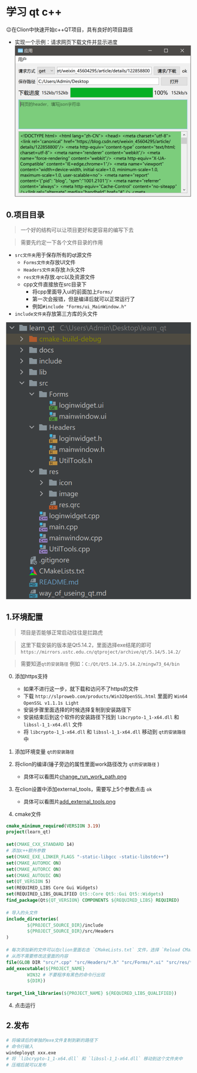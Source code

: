 # 学习 qt c++

😉在Clion中快速开始c++QT项目，具有良好的项目路径

- 实现一个示例：请求网页下载文件并显示进度
  ![请求网页下载显示进度功能](./docs/first_app.png)

## 0.项目目录

> 一个好的结构可以让项目更好和更容易的编写下去

> 需要先约定一下各个文件目录的作用

- `src文件夹`用于保存所有的qt源文件
    - `Forms文件夹`存放UI文件
    - `Headers文件夹`存放.h头文件
    - `res文件夹`存放.qrc以及资源文件
    - cpp文件直接放在src目录下
        - 将cpp里面导入ui的前面加上`Forms/`
        - 第一次会报错，但是编译后就可以正常运行了
        - 例如`#include "Forms/ui_MainWindow.h"`
- `include文件夹`存放第三方库的头文件

![项目目录](./docs/project_directory.png)

## 1.环境配置

> 项目是否能够正常启动往往是拦路虎

> 这里下载安装的版本是Qt5.14.2，里面选择exe结尾的即可
> `https://mirrors.ustc.edu.cn/qtproject/archive/qt/5.14/5.14.2/`

> 需要知道`qt的安装路径`
> 例如：`C:/Qt/Qt5.14.2/5.14.2/mingw73_64/bin`

0. 添加https支持
    - 如果不进行这一步，就下载和访问不了https的文件
    - 下载 `http://slproweb.com/products/Win32OpenSSL.html` 里面的 `Win64 OpenSSL v1.1.1s Light`
    - 安装步骤里面选择的时候选择复制到安装路径下 
    - 安装结束后到这个软件的安装路径下找到 `libcrypto-1_1-x64.dll` 和 `libssl-1_1-x64.dll` 文件
    - 将 `libcrypto-1_1-x64.dll` 和 `libssl-1_1-x64.dll` 移动到 `qt的安装路径` 中
0. 添加环境变量 `qt的安装路径`
1. 将clion的编译(锤子旁边的属性里面work路径改为 `qt的安装路径` )
    - 具体可以看图片[change_run_work_path.png](./docs/change_run_work_path.png)
2. 在clion设置中添加external_tools，需要写上5个参数点击 `ok`
    - 具体可以看图片[add_external_tools.png](./docs/add_external_tools.png)

3. cmake文件

```cmake
cmake_minimum_required(VERSION 3.19)
project(learn_qt)

set(CMAKE_CXX_STANDARD 14)
# 添加c++额外参数
set(CMAKE_EXE_LINKER_FLAGS "-static-libgcc -static-libstdc++")
set(CMAKE_AUTOMOC ON)
set(CMAKE_AUTORCC ON)
set(CMAKE_AUTOUIC ON)
set(QT_VERSION 5)
set(REQUIRED_LIBS Core Gui Widgets)
set(REQUIRED_LIBS_QUALIFIED Qt5::Core Qt5::Gui Qt5::Widgets)
find_package(Qt${QT_VERSION} COMPONENTS ${REQUIRED_LIBS} REQUIRED)

# 导入的头文件
include_directories(
        ${PROJECT_SOURCE_DIR}/include
        ${PROJECT_SOURCE_DIR}/src/Headers
)

# 每次添加新的文件可以在clion里面右击 `CMakeLists.txt` 文件，选择 `Reload CMake Project`
# 从而不需要修改这里面的内容
file(GLOB DIR "src/*.cpp" "src/Headers/*.h" "src/Forms/*.ui" "src/res/*.qrc")
add_executable(${PROJECT_NAME}
        WIN32 # 不要程序有黑色的命令行出现
        ${DIR})

target_link_libraries(${PROJECT_NAME} ${REQUIRED_LIBS_QUALIFIED})
```

4. 点击运行

## 2.发布

```bash
# 将编译后的单独的exe文件复制到新的路径下
# 命令行输入
windeployqt xxx.exe
# 将 `libcrypto-1_1-x64.dll` 和 `libssl-1_1-x64.dll` 移动到这个文件夹中
# 压缩后就可以发布
```